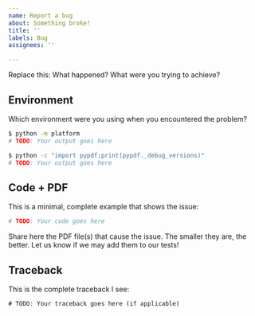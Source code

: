 ```yaml
---
name: Report a bug
about: Something broke!
title: ''
labels: Bug
assignees: ''

---
```


Replace this: What happened? What were you trying to achieve?

## Environment

Which environment were you using when you encountered the problem?

```bash
$ python -m platform
# TODO: Your output goes here

$ python -c "import pypdf;print(pypdf._debug_versions)"
# TODO: Your output goes here
```

## Code + PDF

This is a minimal, complete example that shows the issue:

```python
# TODO: Your code goes here
```

Share here the PDF file(s) that cause the issue. The smaller they are, the
better. Let us know if we may add them to our tests!

## Traceback

This is the complete traceback I see:

```
# TODO: Your traceback goes here (if applicable)
```
